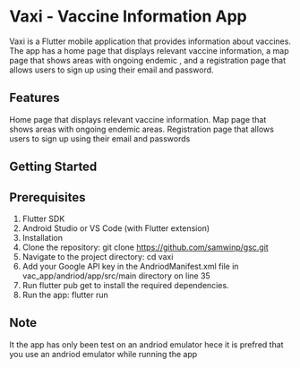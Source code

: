 # Vaxi - Vaccine Information App

Vaxi is a Flutter mobile application that provides information about vaccines. The app has a home page that displays relevant vaccine information, a map page that shows areas with ongoing endemic
, and a registration page that allows users to sign up using their email and password.

## Features
Home page that displays relevant vaccine information.
Map page that shows areas with ongoing endemic areas.
Registration page that allows users to sign up using their email and passwords

## Getting Started
## Prerequisites
1. Flutter SDK
2. Android Studio or VS Code (with Flutter extension)
3. Installation
4. Clone the repository: git clone https://github.com/samwinp/gsc.git
5. Navigate to the project directory: cd vaxi
6. Add your Google API key in the AndriodManifest.xml file in vac_app/andriod/app/src/main directory on line 35
7. Run flutter pub get to install the required dependencies.
8. Run the app: flutter run

## Note 
It the app has only been test on an andriod emulator hece it is prefred that you use an andriod emulator while running the app